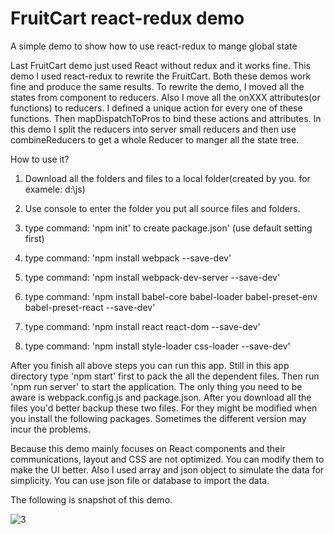 # FruitCart react-redux demo
A simple demo to show how to use react-redux to mange global state

Last FruitCart demo just used React without redux and it works fine.
This demo I used react-redux to rewrite the FruitCart. Both these demos work fine and produce the same results. 
To rewrite the demo, I moved all the states from component to reducers. Also I move all the onXXX attributes(or functions) to reducers. I defined a unique action for every one of these functions. Then mapDispatchToPros to bind these actions and attributes. In this demo I split the reducers into server small reducers and then use combineReducers to get a whole Reducer to manger all the state tree.  



How to use it?
  1. Download all the folders and files to a local folder(created by you. for examele: d:\js)
  
  2. Use console to enter the folder you put all source files and folders.
  
  3. type command: 'npm init' to create package.json' (use default setting first)
  
  4. type command: 'npm install webpack --save-dev'
  
  5. type command: 'npm install webpack-dev-server --save-dev'
  
  6. type command: 'npm install babel-core babel-loader babel-preset-env babel-preset-react --save-dev'
  
  7. type command: 'npm install react react-dom --save-dev'
  
  8. type command: 'npm install style-loader css-loader --save-dev'

After you finish all above steps you can run this app. Still in this app directory type 'npm start' first to pack the all the dependent files. Then run 'npm run server' to start the application. The only thing you need to be aware is webpack.config.js and package.json. After you download all the files you'd better backup these two files. For they might be modified when you install the following packages. Sometimes the different version may incur the problems.

Because this demo mainly focuses on React components and their communications, layout and CSS are not optimized. You can modify them to make the UI better. Also I used array and json object to simulate the data for simplicity. You can use json file or database to import the data.

The following is snapshot of this demo. 


![3](https://user-images.githubusercontent.com/31294078/36070161-f96537bc-0f59-11e8-9f46-2aa30526df63.gif)
